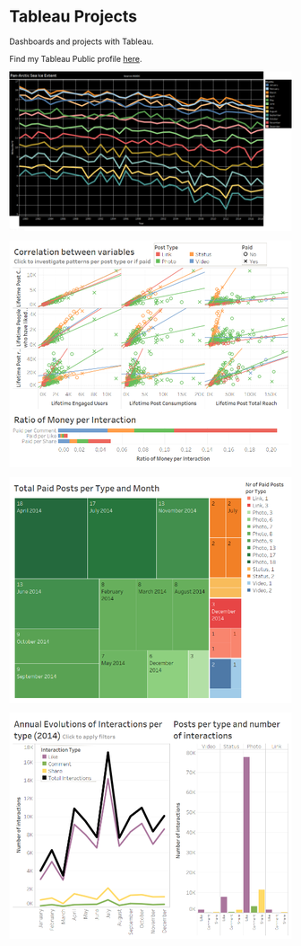 # Tableau Projects
Dashboards and projects with Tableau.

Find my Tableau Public profile [here](https://public.tableau.com/profile/rub.n.cruz.garc.a#!/?newProfile=&activeTab=0).

<p align="center">
<img src=images/seaice_dashboard.png alt="Sea Ice Extent evolution for each month.">
</p>

<p align="center">
<img src=images/correlations_interactions.png alt="">
</p>

<p align="center">
<img src=images/treemap_paid.png alt="">
</p>

<p align="center">
<img src=images/posts_type.png alt="">
</p>







